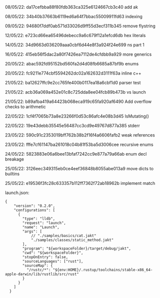 
08/05/22: da17cefbba88f80fdb363ca325e6124667cb3c40 add ak 

08/05/22: 34b40b37663b6119ed6a64f7bbac55009911fd63 indexing 

09/05/22: 94680f7ddf0ab571d33026d9ff55d3ecf311b345 remove flystring 

12/05/22: e723cd66ea65496debecc9a6c679f12a1efcd6db hex literals

14/05/22: 34d9663d036209aaa0cbf6d44e8f3a924f24e699 ns part 1

16/05/22: 415eb56f5dac2a80f7426ea7112de4cfdbb9a929 more generics

20/05/22: abac592fd95152bd560fa2d4d08fb6685a87bf9b enums

20/05/22: fc9211e774cbf5594262dc02a162632d3111f63a inline c++

21/05/22: ba12627ffc9e2cc765fe400b0117ea18a6cbf1d0 parser test

21/05/22: acb36a069a452e01c8c725dda8ee04fcb89b473b vs launch

21/05/22: b89afba419a64423b068eca919c65fa920af6490 Add overflow checks to arithmetic

22/05/22: 1cf4f7065b73a8e23266f0d53c86afc4e08b3d45 IsMutating()

22/05/22: 19e43debb35545e56487cc3cd9e49767d877a385 stderr

23/05/22: 590c91c2353019bff762b38b2f16f4a6606fafb2 weak references

23/05/22: fffe7cf61147ba261018c04b81f53ba5d3006cee recursive enums

24/05/22: 5823883e06a6bee13bfaf7242cc9e877a79a66ab enum decl breakage

25/05/22: 3126eec349315eb0ce4eef36848b8055abe013a9 move dicts to builtins

25/05/22: e19536f3fc28c633357b112ff7362f72ab18962b implement match


launch.json:
```
{
    "version": "0.2.0",
    "configurations": [
      {
        "type": "lldb",
        "request": "launch",
        "name": "Launch",
        "args": [
            // "./samples/basics/cat.jakt"
            "./samples/classes/static_method.jakt"
        ],
        "program": "${workspaceFolder}/target/debug/jakt",
        "cwd": "${workspaceFolder}",
        "stopOnEntry": false,
        "sourceLanguages": ["rust"],
        "sourceMap": {
          "/rustc/*": "${env:HOME}/.rustup/toolchains/stable-x86_64-apple-darwin/lib/rustlib/src/rust"
        }
      }
    ]
  }
```